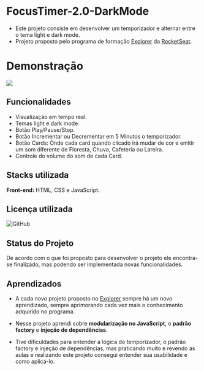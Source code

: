 # FocusTimer-2.0-DarkMode
 
- Este projeto consiste em desenvolver um temporizador e alternar entre o tema light e dark mode.
- Projeto proposto pelo programa de formação [Explorer](https://www.rocketseat.com.br/explorer) da [RocketSeat](https://www.rocketseat.com.br/).

# Demonstração

<img src="https://github.com/wiltonmartinsdev/FocusTimer-2.0/blob/main/assets/focusTimerDark.gif" />


## Funcionalidades

- Visualização em tempo real.
- Temas light e dark mode.
- Botão Play/Pause/Stop.
- Botão Incrementar ou Decrementar em 5 Minutos o temporizador.
- Botão Cards: Onde cada card quando clicado irá mudar de cor e emitir um som diferente de Floresta, Chuva, Cafeteria ou Lareira.
- Controle do volume do som de cada Card. 


## Stacks utilizada

**Front-end:** HTML, CSS e JavaScript.


## Licença utilizada

![GitHub](https://img.shields.io/github/license/wiltonmartinsdev/FocusTimer-2.0)


## Status do Projeto

De acordo com o que foi proposto para desenvolver o projeto ele encontra-se finalizado, mas podendo ser implementada novas funcionalidades.


## Aprendizados

- A cada novo projeto proposto no [Explorer](https://www.rocketseat.com.br/explorer) sempre há um novo aprendizado, sempre aprimorando cada vez mais o conhecimento adquirido no programa.  

- Nesse projeto aprendi sobre **modularização no JavaScript**, o **padrão factory** e **injeção de dependências**.

- Tive dificuldades para entender a lógica do temporizador, o padrão factory e injeção de dependências, mas praticando muito e revendo as aulas e realizando este projeto consegui entender sua usabilidade e como aplicá-lo.
